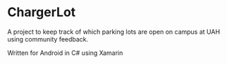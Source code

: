 # ChargerLot

A project to keep track of which parking lots are open on campus at UAH using community feedback.

Written for Android in C# using Xamarin
